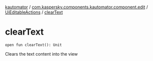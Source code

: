 [kautomator](../../index.md) / [com.kaspersky.components.kautomator.component.edit](../index.md) / [UiEditableActions](index.md) / [clearText](./clear-text.md)

# clearText

`open fun clearText(): Unit`

Clears the text content into the view

